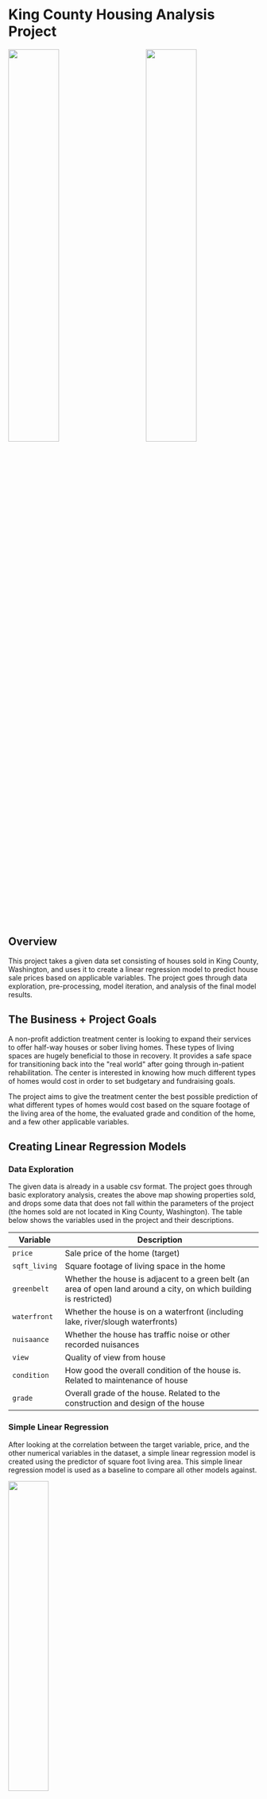 # King County Housing Analysis Project 

<img src=images/homes_sold_map.png width=45% align="right">
<img src=images/topograph_map.jpg width=45% alighn="left">

## Overview 

This project takes a given data set consisting of houses sold in King County, Washington, and uses it to create a linear regression model to predict house sale prices based on applicable variables.  The project goes through data exploration, pre-processing, model iteration, and analysis of the final model results. 

## The Business + Project Goals 

A non-profit addiction treatment center is looking to expand their services to offer half-way houses or sober living homes.  These types of living spaces are hugely beneficial to those in recovery.  It provides a safe space for transitioning back into the "real world" after going through in-patient rehabilitation.  The center is interested in knowing how much different types of homes would cost in order to set budgetary and fundraising goals.   

The project aims to give the treatment center the best possible prediction of what different types of homes would cost based on the square footage of the living area of the home, the evaluated grade and condition of the home, and a few other applicable variables.  

## Creating Linear Regression Models 

### Data Exploration 

The given data is already in a usable csv format. The project goes through basic exploratory analysis, creates the above map showing properties sold, and drops some data that does not fall within the parameters of the project (the homes sold are not located in King County, Washington).  The table below shows the variables used in the project and their descriptions.

| Variable | Description | 
| ------- | ------- | 
| `price` | Sale price of the home (target) |
| `sqft_living` | Square footage of living space in the home |
| `greenbelt`| Whether the house is adjacent to a green belt (an area of open land around a city, on which building is restricted) | 
| `waterfront` | Whether the house is on a waterfront (including lake, river/slough waterfronts) |
| `nuisaance` | Whether the house has traffic noise or other recorded nuisances | 
| `view` | Quality of view from house | 
| `condition` | How good the overall condition of the house is. Related to maintenance of house |
| `grade` | Overall grade of the house. Related to the construction and design of the house | 

### Simple Linear Regression 

After looking at the correlation between the target variable, price, and the other numerical variables in the dataset, a simple linear regression model is created using the predictor of square foot living area.  This simple linear regression model is used as a baseline to compare all other models against.

<img src=images/simple_regression_best_fit.png width=40% align="center">


### Linear Regression with Categorical Variables

In order to incorporate categorical variables, encoding is applied.  The variables transformed in this manner are: `waterfront`, `greenbelt`, `nuisance`, `view`, `grade`, and `condition`.  Once this is accomplished, a regression model with these variables and `sqft_living` is fitted.  The model is an improvement from the simple linear regression model in terms of r-squared and mean absolute error statistics.  It includes more statistically significant variables, however we do see about 6 coefficients that are not statistically significant.

<img src=images/multi_regression_fitted_values.png width=40% align="center">

> In comparison to the Line of Best Fit visual for the simple linear regression model, we can see the fitted values from our more complex model better align to our known data.

### Logarithmic Transformation of Price

The target variable, price, has an underlying distribution with a dramatic right skew. In order to try and improve upon the model, the project applies a logarithmic transformation on price and fits a new model with this transformed target. This model is an improvement as all but one of the coefficients become statistically significant at an alpha of 0.05.  Furthermore, the mean absolute error decreases from the previous model as well.

### Drop Outliers in Price

Rather than a logarithmic transformation, this iteration attempts to create a more normal distribution of price by dropping the outliers in this variable.  The resulting model shows marginal improvement from the original complex regression in terms of the r-squared and mean absolute error statistics.  However, the mean absolute error is slightly greater (and therefore worse) than the model with the logarithmic transformation. Furthermore, this model has less statistically significant coefficients than the log transformed model. 

### Final Model

For the purposes of this project, it is more important to have a lower error rate and more usable information for the business to take into account (which means more statistically significant coefficients) than it is to simply have the highest r-squared statistic. With this in mind, and based on the model iterations above, one last model is created where the outliers in price are dropped, and then a logarithmic transformation is applied to this variable as well prior to modeling.   

## Final Regression Results 

The final model explains about 47% of the variation in our target price (specifically ln(price)), is statistically significant overall, and includes variables that are statistically significant. Furthermore, the mean absolute error shows that the average error for the model predictions are about plus or minus $335,000.  

Based on the variables used in regression, we will define an 'average home' as one with about 2130 square feet living area, is not on a waterfront, is not next to a greenbelt, has no recorded nuisances, has no view, and has a grade and condition rating of average.  This average home is predicted to cost about $760,000.

The project describes the impact of each statistically significant coefficient in detail.  For the purposes of this summary, please see the below tornado plot.  The percent increase or decrease in predicted house price is shown for each statistically significant coefficient.

<img src=images/tornado_plot.png width=50% align="center">

## Conclusion 
### Suggestions 

#### 1. Minimum Budget

Budget a minimum of $760,000 per home plan to purchase.  This is the predicted price of our defined average home.

#### 2. Condition

For King County, Washington, the condition of a home ranges from poor to very good. Homes with an average condition have "some evidence of deferred maintenance" with "a few minor repairs needed." Based on this description and the center's needs it is recommended to look at homes with a minimum condition of average.  If a home with a condition of poor, the home price would be about 16% cheaper, however these "worn out" homes will need maintenance -- the cost of which can negate any savings from purchasing such a home.

Furthermore, it would be wise to set aside about an additional $53,000 if looking at homes with a condition of Good. Homes with this condition will cost only 7% more and will need little to no maintenance prior to opening for service.

<img src=images/condition_recommend.png width=40% align="center">

#### 3. Grade

King County has a grade scale that goes from "1 Cabin" up to "13 Mansion." A home with an average (7) grade is described as one with "average grade of construction and design" and it is "commonly seen in plats and older sub-divisions."  It is also important to note the King County has set building standards for homes -- they must be of grade 6 or above to meet these standards. Grades "8 Good" through "10 Very Good" show sequentially better materials used in construction and more thoughtful or appealing designs.  Lastly, grades "11 Excellent" on up all consist of custom designs and top tier materials used in construction.

With these descriptions in mind, it is recommended to purchase a home with a minimum grade of "6 Low Average".  Compared to our defined average home, the center could save about $120,000 if a home of this grade was purchased.  

On the other hand, if homes with grades Good, Better, or Very Good are being considered for purchase it would be wise to set aside $148,000, $399,000, or $639,000 respectively.  It is recommended to not purchase homes with grades Excellent or above due to the steep increase in sale prices.

<img src=images/grade_recommend.png width=40% align="center">

### Next Steps 

Many times, when companies or individuals try to create half-way homes or sober living homes in residential areas, there can be harmful push back from the communities.  It would be wise to investigate how the zone affects the sale price of homes and plan accordingly -- either by adjusting amount of money put towards a home in or out of a residential zone, or by getting out in the community prior to opening a home in a residential area to help easy community fears and biases to those in recovery.    

This next step would be best implemented after potential purchases have been narrowed down to specific cities or towns in King County, due to the complexity behind zoning ordinances.  Zones are defined by the cities and towns themselves rather than by the county, and do not follow any easily accessible boundaries, such as zip code lines (as we can see from the images below).  

<img src=images/zip_code_map.jpg width=42% align="left"> 
<img src=images/Smallzonemap.png width=45% align="right"> 